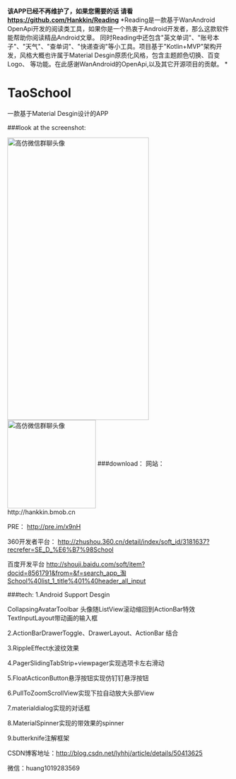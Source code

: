 **该APP已经不再维护了，如果您需要的话 请看 https://github.com/Hankkin/Reading** 
*Reading是一款基于WanAndroid OpenApi开发的阅读类工具，如果你是一个热衷于Android开发者，那么这款软件能帮助你阅读精品Android文章。 同时Reading中还包含"英文单词"、"账号本子"、"天气"、"查单词"、"快递查询"等小工具。项目基于"Kotlin+MVP"架构开发，风格大概也许属于Material Desgin原质化风格，包含主题颜色切换、百变Logo、 等功能。在此感谢WanAndroid的OpenApi,以及其它开源项目的贡献。
*
# TaoSchool
一款基于Material Desgin设计的APP

###look at the screenshot:

<img src="http://img.blog.csdn.net/20160101143739659" width = "320" height = "640" alt="高仿微信群聊头像" align=center />

<img src="http://img.blog.csdn.net/20151229160604230" width = "200" height = "200" alt="高仿微信群聊头像" align=center />
###download：
网站： 
http://hankkin.bmob.cn 

PRE： 
http://pre.im/x9nH 

360开发者平台： 
http://zhushou.360.cn/detail/index/soft_id/3181637?recrefer=SE_D_%E6%B7%98School 

百度开发平台 
http://shouji.baidu.com/soft/item?docid=8561791&from=&f=search_app_淘School%40list_1_title%401%40header_all_input 

###tech:
1.Android Support Desgin

CollapsingAvatarToolbar 头像随ListView滚动缩回到ActionBar特效 
TextInputLayout带动画的输入框

2.ActionBarDrawerToggle、DrawerLayout、ActionBar 结合

3.RippleEffect水波纹效果

4.PagerSlidingTabStrip+viewpager实现选项卡左右滑动

5.FloatActiconButton悬浮按钮实现仿钉钉悬浮按钮

6.PullToZoomScrollView实现下拉自动放大头部View

7.materialdialog实现的对话框

8.MaterialSpinner实现的带效果的spinner

9.butterknife注解框架

CSDN博客地址：http://blog.csdn.net/lyhhj/article/details/50413625

微信：huang1019283569


